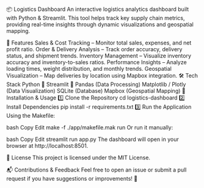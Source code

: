 📦 Logistics Dashboard
An interactive logistics analytics dashboard built with Python & Streamlit. This tool helps track key supply chain metrics, providing real-time insights through dynamic visualizations and geospatial mapping.

🚀 Features
Sales & Cost Tracking – Monitor total sales, expenses, and net profit ratio.
Order & Delivery Analysis – Track order accuracy, delivery status, and shipment trends.
Inventory Management – Visualize inventory accuracy and inventory-to-sales ratios.
Performance Insights – Analyze loading times, weight distribution, and monthly trends.
Geospatial Visualization – Map deliveries by location using Mapbox integration.
🛠 Tech Stack
Python 🐍
Streamlit 🎈
Pandas (Data Processing)
Matplotlib / Plotly (Data Visualization)
SQLite (Database)
Mapbox (Geospatial Mapping)
📌 Installation & Usage
1️⃣ Clone the Repository
cd logistics-dashboard
2️⃣ Install Dependencies
pip install -r requirements.txt
3️⃣ Run the Application
Using the Makefile:

bash
Copy
Edit
make -f ./app/makefile.mak run
Or run it manually:

bash
Copy
Edit
streamlit run app.py
The dashboard will open in your browser at http://localhost:8501.

📄 License
This project is licensed under the MIT License.

📬 Contributions & Feedback
Feel free to open an issue or submit a pull request if you have suggestions or improvements! 🚀
